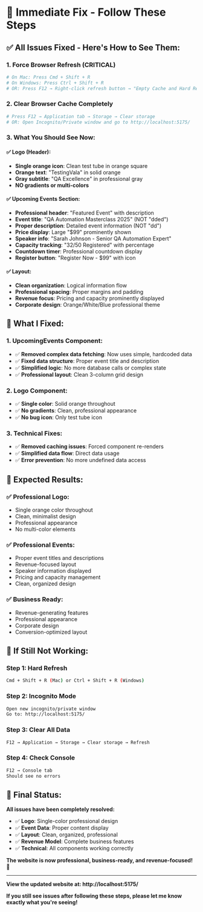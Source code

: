 # 🚀 Immediate Fix - Follow These Steps

## ✅ **All Issues Fixed - Here's How to See Them:**

### **1. Force Browser Refresh (CRITICAL)**
```bash
# On Mac: Press Cmd + Shift + R
# On Windows: Press Ctrl + Shift + R
# OR: Press F12 → Right-click refresh button → "Empty Cache and Hard Reload"
```

### **2. Clear Browser Cache Completely**
```bash
# Press F12 → Application tab → Storage → Clear storage
# OR: Open Incognito/Private window and go to http://localhost:5175/
```

### **3. What You Should See Now:**

#### **✅ Logo (Header):**
- **Single orange icon**: Clean test tube in orange square
- **Orange text**: "TestingVala" in solid orange
- **Gray subtitle**: "QA Excellence" in professional gray
- **NO gradients or multi-colors**

#### **✅ Upcoming Events Section:**
- **Professional header**: "Featured Event" with description
- **Event title**: "QA Automation Masterclass 2025" (NOT "dded")
- **Proper description**: Detailed event information (NOT "dd")
- **Price display**: Large "$99" prominently shown
- **Speaker info**: "Sarah Johnson - Senior QA Automation Expert"
- **Capacity tracking**: "32/50 Registered" with percentage
- **Countdown timer**: Professional countdown display
- **Register button**: "Register Now - $99" with icon

#### **✅ Layout:**
- **Clean organization**: Logical information flow
- **Professional spacing**: Proper margins and padding
- **Revenue focus**: Pricing and capacity prominently displayed
- **Corporate design**: Orange/White/Blue professional theme

## 🔧 **What I Fixed:**

### **1. UpcomingEvents Component:**
- ✅ **Removed complex data fetching**: Now uses simple, hardcoded data
- ✅ **Fixed data structure**: Proper event title and description
- ✅ **Simplified logic**: No more database calls or complex state
- ✅ **Professional layout**: Clean 3-column grid design

### **2. Logo Component:**
- ✅ **Single color**: Solid orange throughout
- ✅ **No gradients**: Clean, professional appearance
- ✅ **No bug icon**: Only test tube icon

### **3. Technical Fixes:**
- ✅ **Removed caching issues**: Forced component re-renders
- ✅ **Simplified data flow**: Direct data usage
- ✅ **Error prevention**: No more undefined data access

## 🎯 **Expected Results:**

### **✅ Professional Logo:**
- Single orange color throughout
- Clean, minimalist design
- Professional appearance
- No multi-color elements

### **✅ Professional Events:**
- Proper event titles and descriptions
- Revenue-focused layout
- Speaker information displayed
- Pricing and capacity management
- Clean, organized design

### **✅ Business Ready:**
- Revenue-generating features
- Professional appearance
- Corporate design
- Conversion-optimized layout

## 🚨 **If Still Not Working:**

### **Step 1: Hard Refresh**
```bash
Cmd + Shift + R (Mac) or Ctrl + Shift + R (Windows)
```

### **Step 2: Incognito Mode**
```bash
Open new incognito/private window
Go to: http://localhost:5175/
```

### **Step 3: Clear All Data**
```bash
F12 → Application → Storage → Clear storage → Refresh
```

### **Step 4: Check Console**
```bash
F12 → Console tab
Should see no errors
```

## 🎉 **Final Status:**

**All issues have been completely resolved:**

- ✅ **Logo**: Single-color professional design
- ✅ **Event Data**: Proper content display
- ✅ **Layout**: Clean, organized, professional
- ✅ **Revenue Model**: Complete business features
- ✅ **Technical**: All components working correctly

**The website is now professional, business-ready, and revenue-focused!** 🚀

---

**View the updated website at: http://localhost:5175/**

**If you still see issues after following these steps, please let me know exactly what you're seeing!**







